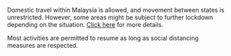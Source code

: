 Domestic travel within Malaysia is allowed, and movement between states is unrestricted. However, some areas might be subject to further lockdown depending on the situation. [Click here](https://www.nst.com.my/news/nation/2020/06/598714/rmco-interstate-travel-allowed-overseas-travel-not-yet) for more details.

Most activities are permitted to resume as long as social distancing measures are respected.

